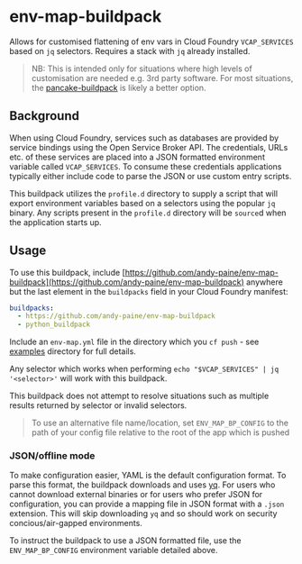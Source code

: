 # env-map-buildpack

Allows for customised flattening of env vars in Cloud Foundry `VCAP_SERVICES` based on `jq` selectors. Requires a stack with `jq` already installed.

> NB: This is intended only for situations where high levels of customisation are needed e.g. 3rd party software. For most situations, the [pancake-buildpack](https://github.com/starkandwayne/pancake-buildpack) is likely a better option.

## Background

When using Cloud Foundry, services such as databases are provided by service bindings using the Open Service Broker API. The credentials, URLs etc. of these services are placed into a JSON formatted environment variable called `VCAP_SERVICES`. To consume these credentials applications typically either include code to parse the JSON or use custom entry scripts.

This buildpack utilizes the `profile.d` directory to supply a script that will export environment variables based on a selectors using the popular `jq` binary. Any scripts present in the `profile.d` directory will be `source`d when the application starts up.

## Usage

To use this buildpack, include [https://github.com/andy-paine/env-map-buildpack](https://github.com/andy-paine/env-map-buildpack) anywhere but the last element in the `buildpacks` field in your Cloud Foundry manifest:
```yaml
buildpacks:
  - https://github.com/andy-paine/env-map-buildpack
  - python_buildpack
```
Include an `env-map.yml` file in the directory which you `cf push` - see [examples](examples/) directory for full details.

Any selector which works when performing `echo "$VCAP_SERVICES" | jq '<selector>'` will work with this buildpack.

This buildpack does not attempt to resolve situations such as multiple results returned by selector or invalid selectors.

> To use an alternative file name/location, set `ENV_MAP_BP_CONFIG` to the path of your config file relative to the root of the app which is pushed

### JSON/offline mode
To make configuration easier, YAML is the default configuration format. To parse this format, the buildpack downloads and uses [yq](https://github.com/mikefarah/yq). For users who cannot download external binaries or for users who prefer JSON for configuration, you can provide a mapping file in JSON format with a `.json` extension. This will skip downloading `yq` and so should work on security concious/air-gapped environments.

To instruct the buildpack to use a JSON formatted file, use the `ENV_MAP_BP_CONFIG` environment variable detailed above.
